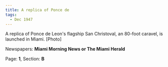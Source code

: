 ```yaml
---  
title: A replica of Ponce de  
tags:  
  - Dec 1947  
---  
```

  
A replica of Ponce de Leon's flagship San Christoval, an 80-foot caravel, is launched in Miami. [Photo]  
  
Newspapers: **Miami Morning News or The Miami Herald**  
  
Page: **1**, Section: **B** 
